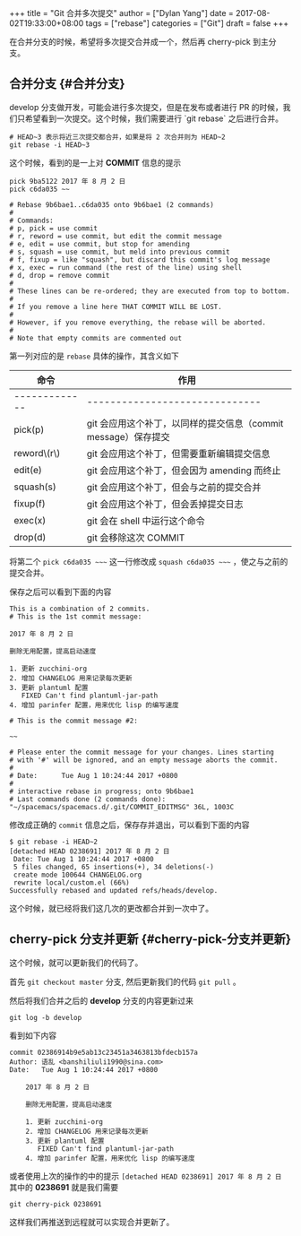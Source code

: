 +++
title = "Git 合并多次提交"
author = ["Dylan Yang"]
date = 2017-08-02T19:33:00+08:00
tags = ["rebase"]
categories = ["Git"]
draft = false
+++

在合并分支的时候，希望将多次提交合并成一个，然后再 cherry-pick 到主分支。


## 合并分支 {#合并分支}

develop 分支做开发，可能会进行多次提交，但是在发布或者进行 PR 的时候，我们只希望看到一次提交。这个时候，我们需要进行 \`git rebase\` 之后进行合并。

```shell
# HEAD~3 表示将近三次提交都合并，如果是将 2 次合并则为 HEAD~2
git rebase -i HEAD~3
```

这个时候，看到的是一上对 **COMMIT** 信息的提示

```text
pick 9ba5122 2017 年 8 月 2 日
pick c6da035 ~~

# Rebase 9b6bae1..c6da035 onto 9b6bae1 (2 commands)
#
# Commands:
# p, pick = use commit
# r, reword = use commit, but edit the commit message
# e, edit = use commit, but stop for amending
# s, squash = use commit, but meld into previous commit
# f, fixup = like "squash", but discard this commit's log message
# x, exec = run command (the rest of the line) using shell
# d, drop = remove commit
#
# These lines can be re-ordered; they are executed from top to bottom.
#
# If you remove a line here THAT COMMIT WILL BE LOST.
#
# However, if you remove everything, the rebase will be aborted.
#
# Note that empty commits are commented out
```

第一列对应的是 `rebase` 具体的操作，其含义如下

| 命令          | 作用                                     |
|-------------|----------------------------------------|
| ------------- | ------------------------------           |
| pick(p)       | git 会应用这个补丁，以同样的提交信息（commit message）保存提交 |
| reword\\(r\\) | git 会应用这个补丁，但需要重新编辑提交信息 |
| edit(e)       | git 会应用这个补丁，但会因为 amending 而终止 |
| squash(s)     | git 会应用这个补丁，但会与之前的提交合并 |
| fixup(f)      | git 会应用这个补丁，但会丢掉提交日志     |
| exec(x)       | git 会在 shell 中运行这个命令            |
| drop(d)       | git 会移除这次 COMMIT                    |

将第二个 `pick c6da035 ~~~` 这一行修改成 `squash c6da035 ~~~` ，使之与之前的提交合并。

保存之后可以看到下面的内容

```text
This is a combination of 2 commits.
# This is the 1st commit message:

2017 年 8 月 2 日

删除无用配置，提高启动速度

1. 更新 zucchini-org
2. 增加 CHANGELOG 用来记录每次更新
3. 更新 plantuml 配置
   FIXED Can't find plantuml-jar-path
4. 增加 parinfer 配置，用来优化 lisp 的编写速度

# This is the commit message #2:

~~

# Please enter the commit message for your changes. Lines starting
# with '#' will be ignored, and an empty message aborts the commit.
#
# Date:      Tue Aug 1 10:24:44 2017 +0800
#
# interactive rebase in progress; onto 9b6bae1
# Last commands done (2 commands done):
"~/spacemacs/spacemacs.d/.git/COMMIT_EDITMSG" 36L, 1003C
```

修改成正确的 `commit` 信息之后，保存存并退出，可以看到下面的内容

```shell
$ git rebase -i HEAD~2
[detached HEAD 0238691] 2017 年 8 月 2 日
 Date: Tue Aug 1 10:24:44 2017 +0800
 5 files changed, 65 insertions(+), 34 deletions(-)
 create mode 100644 CHANGELOG.org
 rewrite local/custom.el (66%)
Successfully rebased and updated refs/heads/develop.
```

这个时候，就已经将我们这几次的更改都合并到一次中了。


## cherry-pick 分支并更新 {#cherry-pick-分支并更新}

这个时候，就可以更新我们的代码了。

首先 `git checkout master` 分支, 然后更新我们的代码 `git pull` 。

然后将我们合并之后的 **develop** 分支的内容更新过来

```shell
git log -b develop
```

看到如下内容

```text
commit 02386914b9e5ab13c23451a3463813bfdecb157a
Author: 语乱 <banshiliuli1990@sina.com>
Date:   Tue Aug 1 10:24:44 2017 +0800

    2017 年 8 月 2 日

    删除无用配置，提高启动速度

    1. 更新 zucchini-org
    2. 增加 CHANGELOG 用来记录每次更新
    3. 更新 plantuml 配置
       FIXED Can't find plantuml-jar-path
    4. 增加 parinfer 配置，用来优化 lisp 的编写速度
```

或者使用上次的操作的中的提示 `[detached HEAD 0238691] 2017 年 8 月 2 日`
其中的 **0238691** 就是我们需要

```shell
git cherry-pick 0238691
```

这样我们再推送到远程就可以实现合并更新了。
